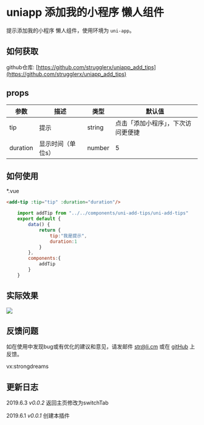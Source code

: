 

# uniapp 添加我的小程序 懒人组件

提示添加我的小程序 懒人组件，使用环境为 `uni-app`。  
  

## 如何获取
github仓库: [https://github.com/strugglerx/uniapp_add_tips](https://github.com/strugglerx/uniapp_add_tips)  
  
## props
| 参数|描述|类型|默认值|
|--|--|--|--|
|tip|提示|string|	点击「添加小程序」，下次访问更便捷|
|duration|显示时间（单位s）|number|5|

## 如何使用
*.vue
```html
<add-tip :tip="tip" :duration="duration"/>
```
  
```javascript
	import addTip from "../../components/uni-add-tips/uni-add-tips"
	export default {
		data() {
			return {
                tip:"我是提示",
                duration:1
			}
		},
		components:{
			addTip
		}
	}
```
  
## 实际效果

![](https://github.com/strugglerx/uniapp_add_tips/blob/master/example.jpg?raw=true)



## 反馈问题
如在使用中发现bug或有优化的建议和意见，请发邮件 <str@li.cm> 或在 [gitHub](https://github.com/strugglerx/uniapp_add_tips) 上反馈。

vx:strongdreams
  
## 更新日志

2019.6.3 *v0.0.2*  返回主页修改为switchTab 

2019.6.1 *v0.0.1*  创建本插件  
  
